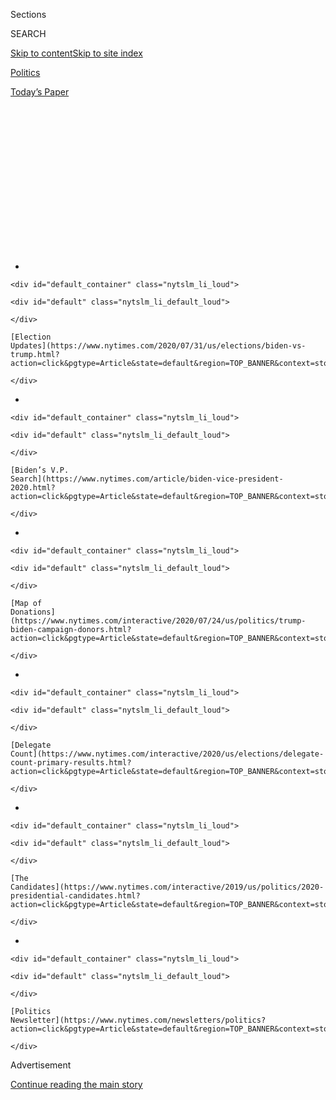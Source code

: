 <div id="app">

<div>

<div>

<div>

<div class="NYTAppHideMasthead css-1q2w90k e1suatyy0">

<div class="section css-ui9rw0 e1suatyy2">

<div class="css-eph4ug er09x8g0">

<div class="css-6n7j50">

</div>

<span class="css-1dv1kvn">Sections</span>

<div class="css-10488qs">

<span class="css-1dv1kvn">SEARCH</span>

</div>

[Skip to content](#site-content)[Skip to site
index](#site-index)

</div>

<div id="masthead-section-label" class="css-1wr3we4 eaxe0e00">

[Politics](https://www.nytimes.com/section/politics)

</div>

<div class="css-10698na e1huz5gh0">

</div>

</div>

<div id="masthead-bar-one" class="section hasLinks css-15hmgas e1csuq9d3">

<div class="css-uqyvli e1csuq9d0">

</div>

<div class="css-1uqjmks e1csuq9d1">

</div>

<div class="css-9e9ivx">

[](https://myaccount.nytimes.com/auth/login?response_type=cookie&client_id=vi)

</div>

<div class="css-1bvtpon e1csuq9d2">

[Today’s
Paper](https://www.nytimes.com/section/todayspaper)

</div>

</div>

</div>

</div>

<div data-aria-hidden="false">

<div id="site-content" data-role="main">

<div>

<div class="css-1aor85t" style="opacity:0.000000001;z-index:-1;visibility:hidden">

<div class="css-1hqnpie">

<div class="css-epjblv">

<span class="css-17xtcya">[Politics](/section/politics)</span><span class="css-x15j1o">|</span><span class="css-fwqvlz">Trump’s
Approval Rating, Biden V.P. Search: The Latest in the 2020
Race</span>

</div>

<div class="css-k008qs">

<div class="css-1iwv8en">

<span class="css-18z7m18"></span>

<div>

</div>

</div>

<span class="css-1n6z4y">https://nyti.ms/2Pgc9kw</span>

<div class="css-1705lsu">

<div class="css-4xjgmj">

<div class="css-4skfbu" data-role="toolbar" data-aria-label="Social Media Share buttons, Save button, and Comments Panel with current comment count" data-testid="share-tools">

  - 
  - 
  - 
  - 
    
    <div class="css-6n7j50">
    
    </div>

  - 

</div>

</div>

</div>

</div>

</div>

</div>

<div id="NYT_TOP_BANNER_REGION" class="css-13pd83m">

<div>

<div id="styln-elections-notifications-menu" class="section interactive-content interactive-size-medium css-1edisqu">

<div class="css-17ih8de interactive-body">

<div class="nytslm_innerContainer" data-aria-live="polite">

<div class="nytslm_title">

</div>

  - 
    
    <div id="default_container" class="nytslm_li_loud">
    
    <div id="default" class="nytslm_li_default_loud">
    
    </div>
    
    [Election
    Updates](https://www.nytimes.com/2020/07/31/us/elections/biden-vs-trump.html?action=click&pgtype=Article&state=default&region=TOP_BANNER&context=storylines_menu)
    
    </div>

  - 
    
    <div id="default_container" class="nytslm_li_loud">
    
    <div id="default" class="nytslm_li_default_loud">
    
    </div>
    
    [Biden’s V.P.
    Search](https://www.nytimes.com/article/biden-vice-president-2020.html?action=click&pgtype=Article&state=default&region=TOP_BANNER&context=storylines_menu)
    
    </div>

  - 
    
    <div id="default_container" class="nytslm_li_loud">
    
    <div id="default" class="nytslm_li_default_loud">
    
    </div>
    
    [Map of
    Donations](https://www.nytimes.com/interactive/2020/07/24/us/politics/trump-biden-campaign-donors.html?action=click&pgtype=Article&state=default&region=TOP_BANNER&context=storylines_menu)
    
    </div>

  - 
    
    <div id="default_container" class="nytslm_li_loud">
    
    <div id="default" class="nytslm_li_default_loud">
    
    </div>
    
    [Delegate
    Count](https://www.nytimes.com/interactive/2020/us/elections/delegate-count-primary-results.html?action=click&pgtype=Article&state=default&region=TOP_BANNER&context=storylines_menu)
    
    </div>

  - 
    
    <div id="default_container" class="nytslm_li_loud">
    
    <div id="default" class="nytslm_li_default_loud">
    
    </div>
    
    [The
    Candidates](https://www.nytimes.com/interactive/2019/us/politics/2020-presidential-candidates.html?action=click&pgtype=Article&state=default&region=TOP_BANNER&context=storylines_menu)
    
    </div>

  - 
    
    <div id="default_container" class="nytslm_li_loud">
    
    <div id="default" class="nytslm_li_default_loud">
    
    </div>
    
    [Politics
    Newsletter](https://www.nytimes.com/newsletters/politics?action=click&pgtype=Article&state=default&region=TOP_BANNER&context=storylines_menu)
    
    </div>

</div>

</div>

</div>

</div>

</div>

<div id="top-wrapper" class="css-1sy8kpn">

<div id="top-slug" class="css-l9onyx">

Advertisement

</div>

[Continue reading the main
story](#after-top)

<div class="ad top-wrapper" style="text-align:center;height:100%;display:block;min-height:250px">

<div id="top" class="place-ad" data-position="top" data-size-key="top">

</div>

</div>

<div id="after-top">

</div>

</div>

<div>

<div id="sponsor-wrapper" class="css-1hyfx7x">

<div id="sponsor-slug" class="css-19vbshk">

Supported by

</div>

[Continue reading the main
story](#after-sponsor)

<div id="sponsor" class="ad sponsor-wrapper" style="text-align:center;height:100%;display:block">

</div>

<div id="after-sponsor">

</div>

</div>

<div class="css-186x18t">

News
Analysis

</div>

<div class="css-1vkm6nb ehdk2mb0">

# Trump’s Approval Rating, Biden V.P. Search: The Latest in the 2020 Race

</div>

President Trump’s more sober messaging on the coronavirus crisis didn’t
last long. For Joe Biden, the search for a running mate may last a
little longer.

<div class="css-79elbk" data-testid="photoviewer-wrapper">

<div class="css-z3e15g" data-testid="photoviewer-wrapper-hidden">

</div>

<div class="css-1a48zt4 ehw59r15" data-testid="photoviewer-children">

![<span class="css-16f3y1r e13ogyst0" data-aria-hidden="true">Former
Vice President Joseph R. Biden Jr. appears to be giving himself an
extension to complete his
ticket.</span><span class="css-cnj6d5 e1z0qqy90" itemprop="copyrightHolder"><span class="css-1ly73wi e1tej78p0">Credit...</span><span><span>Michelle
V. Agins/The New York
Times</span></span></span>](https://static01.nyt.com/images/2020/08/01/us/politics/01moments1/merlin_175045695_792fda51-d1e1-4b1b-87db-391f651713ec-articleLarge.jpg?quality=75&auto=webp&disable=upscale)

</div>

</div>

<div class="css-18e8msd">

<div class="css-pdw9fk epjyd6m0">

<div class="css-1txwxcy ey68jwv0" data-aria-hidden="true">

[![Annie
Karni](https://static01.nyt.com/images/2019/02/05/multimedia/author-annie-karni/author-annie-karni-thumbLarge.png
"Annie Karni")](https://www.nytimes.com/by/annie-karni)[![Astead W.
Herndon](https://static01.nyt.com/images/2018/09/14/us/author-head-astead/author-head-astead-thumbLarge-v2.png
"Astead W. Herndon")](https://www.nytimes.com/by/astead-w-herndon)

</div>

<div class="css-1baulvz">

By [<span class="css-1baulvz" itemprop="name">Annie
Karni</span>](https://www.nytimes.com/by/annie-karni) and
[<span class="css-1baulvz last-byline" itemprop="name">Astead W.
Herndon</span>](https://www.nytimes.com/by/astead-w-herndon)

</div>

</div>

  - Aug. 1,
    2020

  - 
    
    <div class="css-4xjgmj">
    
    <div class="css-d8bdto" data-role="toolbar" data-aria-label="Social Media Share buttons, Save button, and Comments Panel with current comment count" data-testid="share-tools">
    
      - 
      - 
      - 
      - 
        
        <div class="css-6n7j50">
        
        </div>
    
      - 
    
    </div>
    
    </div>

</div>

</div>

<div class="section meteredContent css-1r7ky0e" name="articleBody" itemprop="articleBody">

<div class="css-1fanzo5 StoryBodyCompanionColumn">

<div class="css-53u6y8">

*Welcome to our weekly analysis of the state of the 2020 campaign.*

## The week in numbers

  - Less than 100 days before the election, President Trump’s approval
    rating is stuck deep in the red. Gallup updated its [approval
    tracker](https://news.gallup.com/poll/203207/trump-job-approval-weekly.aspx)
    this week, showing Trump **15 points down**.

  - His approval rating on the coronavirus is even weaker **(–21)**,
    according to [FiveThirtyEight’s polling
    average](https://projects.fivethirtyeight.com/coronavirus-polls/).

  - A [Monmouth University
    poll](https://www.monmouth.edu/polling-institute/reports/monmouthpoll_GA_072920/)
    of Georgia, traditionally a red state, showed a dead heat, with
    Trump and Joe Biden each receiving **47 percent** support from
    registered voters.

  - Polls
    [of](http://maristpoll.marist.edu/wp-content/uploads/2020/07/NBC-News_Marist-Poll-AZ-NOS-and-Tables_202007231249.pdf)
    [Arizona](https://cdn.cnn.com/cnn/2020/images/07/26/rel1_az.pdf),
    [Florida](https://cdn.cnn.com/cnn/2020/images/07/26/rel1_fl.pdf) and
    [North
    Carolina](https://assets.documentcloud.org/documents/7007170/NBC-News-Marist-Poll-NC-Annotated-Questionnaire.pdf)
    showed Biden with an edge in each of those states, all of which
    Trump won four years ago.

<!-- end list -->

  - Biden spent **$11.8 million** on television ads, while Trump spent
    **$4.7 million**. Trump’s campaign pulled its TV ads for six days,
    briefly bringing its spending to $0 nationwide, as the new campaign
    manager, Bill Stepien, conducted a “review” of the ad strategy.

  - On Facebook, Trump again outspent Biden, roughly **$4.2 million** to
    just under **$810,000**.

## Catch me up

</div>

</div>

<div class="css-79elbk" data-testid="photoviewer-wrapper">

<div class="css-z3e15g" data-testid="photoviewer-wrapper-hidden">

</div>

<div class="css-1a48zt4 ehw59r15" data-testid="photoviewer-children">

![<span class="css-16f3y1r e13ogyst0" data-aria-hidden="true">President
Trump’s approval rating remains
underwater.</span><span class="css-cnj6d5 e1z0qqy90" itemprop="copyrightHolder"><span class="css-1ly73wi e1tej78p0">Credit...</span><span>Al
Drago for The New York
Times</span></span>](https://static01.nyt.com/images/2020/08/01/us/politics/01moments2/merlin_175167909_5727e01c-5584-4cfc-a48b-86f52c54eaad-articleLarge.jpg?quality=75&auto=webp&disable=upscale)

</div>

</div>

<div class="css-1fanzo5 StoryBodyCompanionColumn">

<div class="css-53u6y8">

If last week was billed by White House officials as a new direction for
Mr. Trump — an attempt to stabilize his sinking approval rating by
appearing to take the coronavirus crisis more seriously — this week is
the one we all knew would inevitably follow, when his id took back the
steering wheel.

Gone was the new message about the importance of wearing masks, or any
sustained focus on what he claims is fast progress toward a vaccine. On
Thursday, Mr. Trump suggested for the first time that [the election
could be
delayed](https://www.nytimes.com/2020/07/30/us/politics/trump-delay-2020-election.html)
— a move some of his own former advisers described as a feeble attempt
to get ahead of a potential loss in November.

Earlier, Mr. Trump defended his decision to retweet a claim that
hydroxychloroquine was a “cure” for the virus and that masks were
unnecessary.

</div>

</div>

<div class="css-1fanzo5 StoryBodyCompanionColumn">

<div class="css-53u6y8">

“They’re very respected doctors,” he said, referring to a woman who has
also promoted videos claiming doctors make medicine using DNA from
aliens. “There was a woman who was spectacular in her statements about
it, and she’s had tremendous success with
it.”

<div id="NYT_MAIN_CONTENT_1_REGION" class="css-9tf9ac">

<div>

<div id="styln-nfldraft-updates-block" class="section interactive-content interactive-size-medium css-1ftcdic">

<div class="css-17ih8de interactive-body">

<div id="styln-briefing-block" data-asset-id="">

<div class="briefing-block-header-section">

# [Latest Updates: 2020 Election](https://www.nytimes.com/2020/07/31/us/elections/biden-vs-trump.html?action=click&pgtype=Article&state=default&region=MAIN_CONTENT_1&context=storylines_live_updates)

<div class="briefing-block-ts">

Updated 2020-08-01T01:26:45.732Z

</div>

</div>

  - [Kamala Harris, a top vice-presidential contender, confronts double
    standards.](https://www.nytimes.com/2020/07/31/us/elections/biden-vs-trump.html?action=click&pgtype=Article&state=default&region=MAIN_CONTENT_1&context=storylines_live_updates#link-29fdff45)
  - [Karen Bass and Susan Rice are rising on Biden’s vice-presidential
    shortlist.](https://www.nytimes.com/2020/07/31/us/elections/biden-vs-trump.html?action=click&pgtype=Article&state=default&region=MAIN_CONTENT_1&context=storylines_live_updates#link-13ec3d9c)
  - [Trump says Russian bounties to kill U.S. troops ‘never took
    place.’](https://www.nytimes.com/2020/07/31/us/elections/biden-vs-trump.html?action=click&pgtype=Article&state=default&region=MAIN_CONTENT_1&context=storylines_live_updates#link-49e9a016)

<div class="briefing-block-footer">

<div class="briefing-block-footer-meta">

[See more
updates](https://www.nytimes.com/2020/07/31/us/elections/biden-vs-trump.html?action=click&pgtype=Article&state=default&region=MAIN_CONTENT_1&context=storylines_live_updates)

</div>

</div>

</div>

</div>

</div>

</div>

</div>

And he made an appeal to white suburban voters by trying [to stir up
racist
fears](https://www.nytimes.com/2020/07/29/us/politics/trump-suburbs-housing-white-voters.html)
about low-income housing and the people who live there.

In short, it’s nearly four years in, and we know there’s never a new
tone, just short periods of quiet before the president once again
reveals his baser
instincts.

## Mourning Herman Cain, but avoiding reality

</div>

</div>

<div class="css-79elbk" data-testid="photoviewer-wrapper">

<div class="css-z3e15g" data-testid="photoviewer-wrapper-hidden">

</div>

<div class="css-1a48zt4 ehw59r15" data-testid="photoviewer-children">

<div class="css-1xdhyk6 erfvjey0">

<span class="css-1ly73wi e1tej78p0">Image</span>

<div class="css-zjzyr8">

<div data-testid="lazyimage-container" style="height:249.39999999999998px">

</div>

</div>

</div>

<span class="css-16f3y1r e13ogyst0" data-aria-hidden="true">Herman Cain
in 2012, when he ran for the Republican presidential
nomination.</span><span class="css-cnj6d5 e1z0qqy90" itemprop="copyrightHolder"><span class="css-1ly73wi e1tej78p0">Credit...</span><span>Monica
Lopossay for The New York Times</span></span>

</div>

</div>

<div class="css-1fanzo5 StoryBodyCompanionColumn">

<div class="css-53u6y8">

This week brought the grim reality that few close to the president
wanted to acknowledge: that failing to strictly follow precautions
against the coronavirus, like wearing masks and practicing social
distancing, could have dire personal consequences.

</div>

</div>

<div class="css-1fanzo5 StoryBodyCompanionColumn">

<div class="css-53u6y8">

Herman Cain, a former Republican presidential candidate who served as a
chairman of Black Voices for Trump, [died
Thursday](https://www.nytimes.com/2020/07/30/us/politics/herman-cain-dead.html)
because of complications from the virus, weeks after attending Mr.
Trump’s indoor rally in Tulsa, Okla. It had been a loaded setting and
date — the weekend of Juneteenth, as protests over the death of George
Floyd spread across the country — and the president needed as many Black
supporters in attendance as he could muster.

Mr. Trump tweeted his condolences, calling Mr. Cain “an American
patriot, and great friend.” Kayleigh McEnany, the White House press
secretary, said in a statement that Mr. Cain “represented the very best
of the American spirit.”

There was no nod to the reality that Mr. Cain may have put himself at
greater risk because he was trying to be a good soldier for Mr. Trump.
Inside the Tulsa arena, Mr. Cain posted selfies showing him sitting with
other Black Trump supporters, none of whom wore masks.

It was an outcome that few in Trumpworld wanted to bear a measure of
responsibility for. One campaign adviser said Thursday he hoped no one
would “politicize” Mr. Cain’s death, and noted that it was impossible to
tell where someone might have contracted the virus. The campaign did not
respond to a request for comment about Mr. Cain’s attendance at the
rally.

Meanwhile, the coronavirus continues to circle Mr. Trump:

  - His national security adviser, Robert O’Brien, became the latest and
    most senior member of the administration [to test positive for the
    coronavirus](https://www.nytimes.com/2020/07/27/us/politics/robert-obrien-virus.html).

  - Kimberly Guilfoyle, the girlfriend of Mr. Trump’s eldest son and a
    top fund-raising official for the re-election campaign, has received
    a clean bill of health since her positive test for the coronavirus
    this month. And she’s already been spotted back at the White
House.

## A rarity: Obama goes there

</div>

</div>

<div class="css-79elbk" data-testid="photoviewer-wrapper">

<div class="css-z3e15g" data-testid="photoviewer-wrapper-hidden">

</div>

<div class="css-1a48zt4 ehw59r15" data-testid="photoviewer-children">

<div class="css-1xdhyk6 erfvjey0">

<span class="css-1ly73wi e1tej78p0">Image</span>

<div class="css-zjzyr8">

<div data-testid="lazyimage-container" style="height:219.75555555555556px">

</div>

</div>

</div>

<span class="css-16f3y1r e13ogyst0" data-aria-hidden="true">Former
President Barack Obama eulogized Representative John Lewis in
Atlanta.</span><span class="css-cnj6d5 e1z0qqy90" itemprop="copyrightHolder"><span class="css-1ly73wi e1tej78p0">Credit...</span><span>Pool
photo by Alyssa Pointer</span></span>

</div>

</div>

<div class="css-1fanzo5 StoryBodyCompanionColumn">

<div class="css-53u6y8">

To describe former President Barack Obama’s public statements about his
successor as carefully crafted is an understatement. Each word is
considered, each jab measured exactly, as Mr. Obama balances the weight
of his global prominence with his desire to let the current leaders of
the Democratic Party chart their own course.

On Thursday, however, he leaned all the way in. No more flowery Medium
posts.

Delivering [the
eulogy](https://www.nytimes.com/2020/07/30/us/obama-eulogy-john-lewis-full-transcript.html)
for John Lewis, the civil rights giant and Atlanta congressman, Mr.
Obama gave his full treatise on the current political moment, laying out
policy priorities and a searing critique of Mr. Trump without ever
saying his name. It was the type of anti-Trump counterprogramming that
many of Mr. Obama's supporters have wanted to see for years.

</div>

</div>

<div class="css-1fanzo5 StoryBodyCompanionColumn">

<div class="css-53u6y8">

It also represented a soft evolution from the former president, who
embraced several ideas that he had not endorsed while in the White
House. Consider what he backed, and his history:

  - Mr. Obama made a spirited call for election reforms, including
    making Election Day a national holiday and restoring the Voting
    Rights Act, which was neutered in 2013 by the Supreme Court. During
    his presidency, Mr. Obama at times downplayed the impact of voter
    suppression, focusing more on voter apathy. He has focused more on
    suppression efforts in recent years, as has his party.

  - Mr. Obama called the Senate filibuster a “[Jim Crow
    relic](https://www.nytimes.com/2020/07/30/us/obama-filibuster-senate-democrats.html),”
    his strongest comments against the 60-vote procedural threshold that
    has stopped major legislation by both parties. His words contradict
    then-Senator Obama and then-President Obama, who shied from
    filibuster elimination efforts from the party’s progressive base. He
    even gained a new convert: Senator Bernie Sanders of Vermont
    endorsed filibuster elimination after Mr. Obama’s comments, a
    reversal for the former presidential candidate.

  - On the filibuster, Mr. Obama’s transition subtly mimics Mr. Biden’s.
    As a longtime Delaware senator, Mr. Biden rejected the idea of
    eliminating the filibuster. However, in recent comments at a
    Democratic fund-raiser, he signaled an openness if Republican
    obstruction precluded reforms. The Obama-Biden mind meld continues.

## Veepstakes is finally here (kind of)

At long last, the month is August, and Mr. Biden’s self-imposed time
frame for [a vice-presidential
selection](https://www.nytimes.com/article/biden-vice-president-2020.html)
has arrived. There are only two caveats: All indications are that he is
going to give himself an extension, and we are barely closer to knowing
the selection — or even the finalists — than at the start of July.

Supporters of possible candidates have made public and private cases for
their favorites, and Mr. Biden’s campaign has fueled speculation by
holding events with several contenders. Two candidates have more
recently moved toward the top of Mr. Biden’s list: [Representative Karen
Bass of California and Susan E.
Rice](https://www.nytimes.com/2020/07/31/us/politics/joseph-biden-vice-president.html),
the former national security adviser.

Here’s what we know (and what we don’t):

  - **Mr. Biden’s selection will be historic:** Although he made clear
    months ago that he would select a woman, the history-making
    possibility of a female vice president should not be underplayed.
    Given that Mr. Biden might choose a woman of color, the glass
    ceiling could crack two times over.

  - **Mr. Biden wants a governing partner:** So much is made about what
    the selection could mean for the November outcome, but that is
    likely not the most important factor. Mr. Biden saw himself as a
    complementary piece to Mr. Obama’s administration, and will be
    looking for someone with whom he has a personal rapport. Much of his
    decision will come down to things that are hard to quantify in
    strictly political terms. It’s more vibes than science.

  - **Mr. Biden will be shaping future primaries:** It is unclear
    whether Mr. Biden’s choice will shape the race against Mr. Trump,
    but the selection could have an imprint on Democratic presidential
    politics going forward. If Mr. Biden wins, his vice president will
    have a huge national platform to define and expand her political
    brand, much as Mr. Biden did under Mr. Obama. This could put her in
    pole position to dominate the party’s more moderate wing after Mr.
    Biden. Being No. 2 is a low-risk, high-reward position, particularly
    for someone who would be the first woman ever to hold the
office.

## What you might have missed

</div>

</div>

<div class="css-79elbk" data-testid="photoviewer-wrapper">

<div class="css-z3e15g" data-testid="photoviewer-wrapper-hidden">

</div>

<div class="css-1a48zt4 ehw59r15" data-testid="photoviewer-children">

<div class="css-1xdhyk6 erfvjey0">

<span class="css-1ly73wi e1tej78p0">Image</span>

<div class="css-zjzyr8">

<div data-testid="lazyimage-container" style="height:257.77777777777777px">

</div>

</div>

</div>

<span class="css-16f3y1r e13ogyst0" data-aria-hidden="true">Susan E.
Rice, the former national security adviser, is a top candidate to be Mr.
Biden’s running
mate.</span><span class="css-cnj6d5 e1z0qqy90" itemprop="copyrightHolder"><span class="css-1ly73wi e1tej78p0">Credit...</span><span>Mark
Humphrey/Associated Press</span></span>

</div>

</div>

<div class="css-1fanzo5 StoryBodyCompanionColumn">

<div class="css-53u6y8">

  - Ms. Rice once considered running against Senator Susan Collins of
    Maine. Now she’s a candidate to be Mr. Biden’s running mate. If she
    doesn’t get chosen, she’s still open to running for office — [maybe
    even for Senate in Washington, D.C., if it becomes a
    state](https://www.nytimes.com/2020/07/27/us/politics/susan-rice-biden-vice-president.html).

  - Mr. Biden released the fourth piece of his “Build Back Better”
    economic proposal, [an effort to show that racial justice is
    integral to his policy
    vision](https://www.nytimes.com/2020/07/28/us/politics/joe-biden-racial-justice-economy-plan.html).
    It promises to “leverage more than $150 billion in new capital and
    opportunities for small businesses that have been structurally
    excluded for generations.”

  - Mr. Trump faces several problems in Michigan, a state he carried in
    2016 by only 10,704 votes. [His campaign has now pulled ads from the
    state’s airwaves almost
    entirely](http://nytimes.com/2020/07/29/us/politics/michigan-trump-biden-2020.html).

Giovanni Russonello contributed
reporting.

</div>

</div>

</div>

<div>

</div>

<div>

</div>

<div id="NYT_BELOW_MAIN_CONTENT_REGION">

<div>

<div id="STLYN_guide_v1_STYLN_guide_a" class="section css-l08pwh interactive-content interactive-size-medium">

<div class="css-17ih8de interactive-body">

<div class="g-story g-freebird g-max-limit" data-preview-slug="styln-scroll-guide">

</div>

<div id="g-electionguide-id" class="g-electionguide">

<div class="g-electionguide-container">

<div class="g-electionguide-wrapper">

<div class="g-electionguide-logo">

</div>

# Our 2020 Election Guide

Updated July 31, 2020

  - 
    
    -----
    
    ## The Latest
    
      - President Trump’s assault on the Postal Service is intersecting
        with his attacks on mail-in voting. [Voting rights groups say it
        is a recipe for
        disaster.](https://www.nytimes.com/2020/07/31/us/politics/trump-usps-mail-delays.html?action=click&pgtype=Article&state=default&region=BELOW_MAIN_CONTENT&context=storylines_guide)

  - 
    
    -----
    
    ## Biden’s V.P. Search
    
      - [Here are 13
        women](https://www.nytimes.com/article/biden-vice-president-2020.html?action=click&pgtype=Article&state=default&region=BELOW_MAIN_CONTENT&context=storylines_guide)
        who have been under consideration to be Joe Biden’s running
        mate, and why each might be chosen — and might not be.

  - 
    
    -----
    
    ## Keep Up With Our Coverage
    
      - Get an
        [email](https://www.nytimes.com/newsletters/politics?action=click&pgtype=Article&state=default&region=BELOW_MAIN_CONTENT&context=storylines_guide)
        recapping the day’s news
    
    <!-- end list -->
    
      - Download our mobile app on
        [iOS](https://apps.apple.com/us/app/nytimes/id284862083?ls=1&mat_click_id=5c79ae7455014fd1bd66b5610c05b8f2-20191112-16948&referrer=mat_click_id%3D5c79ae7455014fd1bd66b5610c05b8f2-20191112-16948%26link_click_id%3D722930677036718082)
        and
        [Android](http://a.localytics.com/android?id=com.nytimes.android&referrer=utm_source%3Dother_nyt_mobile_web%26utm_medium%3DWeb%2520page%26utm_term%3DGeneral%2520Mobile%2520Page%26utm_campaign%3DNYT%2520Mobile%2520General%2520Page)
        and turn on Breaking News and Politics alerts

</div>

</div>

</div>

</div>

</div>

</div>

</div>

<div>

</div>

<div>

<div id="bottom-wrapper" class="css-1ede5it">

<div id="bottom-slug" class="css-l9onyx">

Advertisement

</div>

[Continue reading the main
story](#after-bottom)

<div id="bottom" class="ad bottom-wrapper" style="text-align:center;height:100%;display:block;min-height:90px">

</div>

<div id="after-bottom">

</div>

</div>

</div>

</div>

</div>

## Site Index

<div>

</div>

## Site Information Navigation

  - [© <span>2020</span> <span>The New York Times
    Company</span>](https://help.nytimes.com/hc/en-us/articles/115014792127-Copyright-notice)

<!-- end list -->

  - [NYTCo](https://www.nytco.com/)
  - [Contact
    Us](https://help.nytimes.com/hc/en-us/articles/115015385887-Contact-Us)
  - [Work with us](https://www.nytco.com/careers/)
  - [Advertise](https://nytmediakit.com/)
  - [T Brand Studio](http://www.tbrandstudio.com/)
  - [Your Ad
    Choices](https://www.nytimes.com/privacy/cookie-policy#how-do-i-manage-trackers)
  - [Privacy](https://www.nytimes.com/privacy)
  - [Terms of
    Service](https://help.nytimes.com/hc/en-us/articles/115014893428-Terms-of-service)
  - [Terms of
    Sale](https://help.nytimes.com/hc/en-us/articles/115014893968-Terms-of-sale)
  - [Site
    Map](https://spiderbites.nytimes.com)
  - [Help](https://help.nytimes.com/hc/en-us)
  - [Subscriptions](https://www.nytimes.com/subscription?campaignId=37WXW)

</div>

</div>

</div>

</div>
